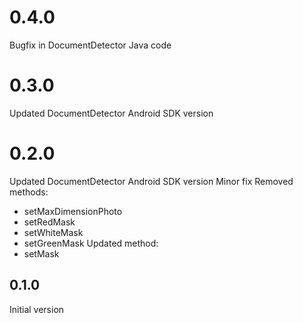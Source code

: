 # 0.4.0
Bugfix in DocumentDetector Java code
# 0.3.0
Updated DocumentDetector Android SDK version
# 0.2.0
Updated DocumentDetector Android SDK version
Minor fix
Removed methods:
- setMaxDimensionPhoto
- setRedMask
- setWhiteMask
- setGreenMask
Updated method:
- setMask
## 0.1.0
Initial version
